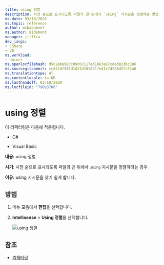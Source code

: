 ```yaml
---
title: using 정렬
description: 사전 순으로 표시되도록 파일의 맨 위에서 `using` 지시문을 정렬하는 방법입니다.
ms.date: 03/10/2020
ms.topic: reference
author: mikadumont
ms.author: midumont
manager: jillfra
dev_langs:
- CSharp
- VB
ms.workload:
- dotnet
ms.openlocfilehash: d502abe583c09d6c117ed1083e87cded823bc386
ms.sourcegitcommit: cc841df335d1d22d281871fe41e74238d2fc52a6
ms.translationtype: HT
ms.contentlocale: ko-KR
ms.lasthandoff: 03/18/2020
ms.locfileid: "79093786"
---
```

# <a name="sort-usings"></a>using 정렬

이 리팩터링은 다음에 적용됩니다.

- C#

- Visual Basic

**내용:** using 정렬

**시기:** 사전 순으로 표시되도록 파일의 맨 위에서 `using` 지시문을 정렬하려는 경우 

**이유:** using 지시문을 찾기 쉽게 합니다.

## <a name="how-to"></a>방법

1. 메뉴 모음에서 **편집**을 선택합니다.
2. **Intellisense** > **Using 정렬**을 선택합니다.

   ![using 정렬](media/sort-usings.png)

## <a name="see-also"></a>참조

- [리팩터링](../refactoring-in-visual-studio.md)
